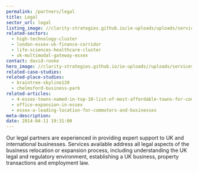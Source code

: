```yaml
---
permalink: /partners/legal
title: Legal
sector_url: legal
listing_image: //clarity-strategies.github.io/ie-uploads/uploads/services/Legal_List_555x300.jpg
related-sectors:
  - high-technology-cluster
  - london-essex-uk-finance-corridor
  - life-sciences-healthcare-cluster
  - uk-multimodal-gateway-essex
contact: david-rooke
hero_image: //clarity-strategies.github.io/ie-uploads//uploads/services/Legal_1980x600.jpg
related-case-studies:
related-place-studies:
  - braintree-skyline120
  - chelmsford-business-park
related-articles:
  - 4-essex-towns-named-in-top-10-list-of-most-affordable-towns-for-commuters-to-london
  - office-expansion-in-essex
  - essex-a-leading-location-for-commuters-and-businesses
meta-description:
date: 2014-04-11 19:31:00
---
```

Our legal partners are experienced in providing expert support to UK and international businesses. 
Services available address all legal aspects of the business relocation or expansion process, including 
understanding the UK legal and regulatory environment, establishing a UK business, property transactions and employment law.